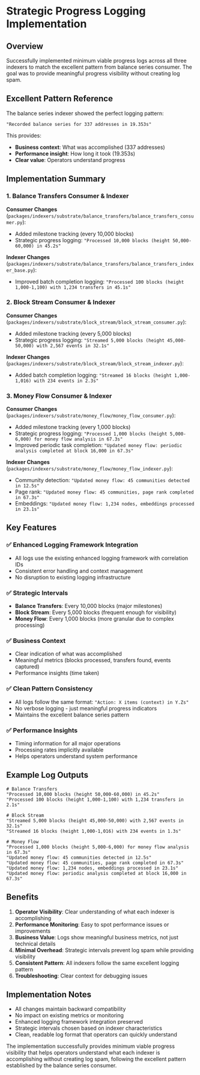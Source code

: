 # Strategic Progress Logging Implementation

## Overview

Successfully implemented minimum viable progress logs across all three indexers to match the excellent pattern from balance series consumer. The goal was to provide meaningful progress visibility without creating log spam.

## Excellent Pattern Reference

The balance series indexer showed the perfect logging pattern:
```
"Recorded balance series for 337 addresses in 19.353s"
```

This provides:
- **Business context**: What was accomplished (337 addresses)
- **Performance insight**: How long it took (19.353s)
- **Clear value**: Operators understand progress

## Implementation Summary

### 1. Balance Transfers Consumer & Indexer

**Consumer Changes** (`packages/indexers/substrate/balance_transfers/balance_transfers_consumer.py`):
- Added milestone tracking (every 10,000 blocks)
- Strategic progress logging: `"Processed 10,000 blocks (height 50,000-60,000) in 45.2s"`

**Indexer Changes** (`packages/indexers/substrate/balance_transfers/balance_transfers_indexer_base.py`):
- Improved batch completion logging: `"Processed 100 blocks (height 1,000-1,100) with 1,234 transfers in 45.1s"`

### 2. Block Stream Consumer & Indexer

**Consumer Changes** (`packages/indexers/substrate/block_stream/block_stream_consumer.py`):
- Added milestone tracking (every 5,000 blocks)
- Strategic progress logging: `"Streamed 5,000 blocks (height 45,000-50,000) with 2,567 events in 32.1s"`

**Indexer Changes** (`packages/indexers/substrate/block_stream/block_stream_indexer.py`):
- Added batch completion logging: `"Streamed 16 blocks (height 1,000-1,016) with 234 events in 2.3s"`

### 3. Money Flow Consumer & Indexer

**Consumer Changes** (`packages/indexers/substrate/money_flow/money_flow_consumer.py`):
- Added milestone tracking (every 1,000 blocks)
- Strategic progress logging: `"Processed 1,000 blocks (height 5,000-6,000) for money flow analysis in 67.3s"`
- Improved periodic task completion: `"Updated money flow: periodic analysis completed at block 16,000 in 67.3s"`

**Indexer Changes** (`packages/indexers/substrate/money_flow/money_flow_indexer.py`):
- Community detection: `"Updated money flow: 45 communities detected in 12.5s"`
- Page rank: `"Updated money flow: 45 communities, page rank completed in 67.3s"`
- Embeddings: `"Updated money flow: 1,234 nodes, embeddings processed in 23.1s"`

## Key Features

### ✅ Enhanced Logging Framework Integration
- All logs use the existing enhanced logging framework with correlation IDs
- Consistent error handling and context management
- No disruption to existing logging infrastructure

### ✅ Strategic Intervals
- **Balance Transfers**: Every 10,000 blocks (major milestones)
- **Block Stream**: Every 5,000 blocks (frequent enough for visibility)
- **Money Flow**: Every 1,000 blocks (more granular due to complex processing)

### ✅ Business Context
- Clear indication of what was accomplished
- Meaningful metrics (blocks processed, transfers found, events captured)
- Performance insights (time taken)

### ✅ Clean Pattern Consistency
- All logs follow the same format: `"Action: X items (context) in Y.Zs"`
- No verbose logging - just meaningful progress indicators
- Maintains the excellent balance series pattern

### ✅ Performance Insights
- Timing information for all major operations
- Processing rates implicitly available
- Helps operators understand system performance

## Example Log Outputs

```
# Balance Transfers
"Processed 10,000 blocks (height 50,000-60,000) in 45.2s"
"Processed 100 blocks (height 1,000-1,100) with 1,234 transfers in 2.1s"

# Block Stream  
"Streamed 5,000 blocks (height 45,000-50,000) with 2,567 events in 32.1s"
"Streamed 16 blocks (height 1,000-1,016) with 234 events in 1.3s"

# Money Flow
"Processed 1,000 blocks (height 5,000-6,000) for money flow analysis in 67.3s"
"Updated money flow: 45 communities detected in 12.5s"
"Updated money flow: 45 communities, page rank completed in 67.3s"
"Updated money flow: 1,234 nodes, embeddings processed in 23.1s"
"Updated money flow: periodic analysis completed at block 16,000 in 67.3s"
```

## Benefits

1. **Operator Visibility**: Clear understanding of what each indexer is accomplishing
2. **Performance Monitoring**: Easy to spot performance issues or improvements
3. **Business Value**: Logs show meaningful business metrics, not just technical details
4. **Minimal Overhead**: Strategic intervals prevent log spam while providing visibility
5. **Consistent Pattern**: All indexers follow the same excellent logging pattern
6. **Troubleshooting**: Clear context for debugging issues

## Implementation Notes

- All changes maintain backward compatibility
- No impact on existing metrics or monitoring
- Enhanced logging framework integration preserved
- Strategic intervals chosen based on indexer characteristics
- Clean, readable log format that operators can quickly understand

The implementation successfully provides minimum viable progress visibility that helps operators understand what each indexer is accomplishing without creating log spam, following the excellent pattern established by the balance series consumer.